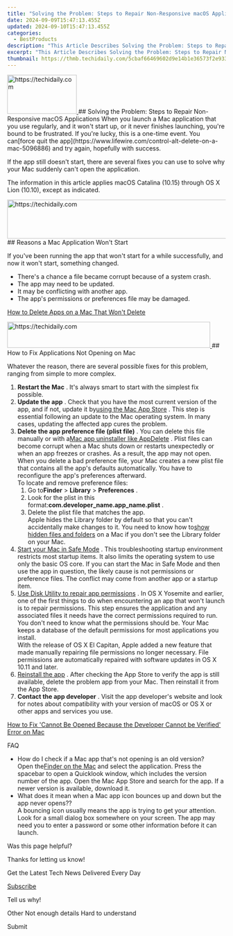 ```yaml
---
title: "Solving the Problem: Steps to Repair Non-Responsive macOS Applications"
date: 2024-09-09T15:47:13.455Z
updated: 2024-09-10T15:47:13.455Z
categories:
  - BestProducts
description: "This Article Describes Solving the Problem: Steps to Repair Non-Responsive macOS Applications"
excerpt: "This Article Describes Solving the Problem: Steps to Repair Non-Responsive macOS Applications"
thumbnail: https://thmb.techidaily.com/5cbaf66469602d9e14b1e36573f2e9339160b8c34b23ecf9268274ee16a01385.jpg
---
```


<!-- affiliate ads begin -->
<a href="https://aligracehair.sjv.io/c/5597632/2115928/19272" target="_top" id="2115928">
  <img src="//a.impactradius-go.com/display-ad/19272-2115928" border="0" alt="https://techidaily.com" width="160" height="90"/>
</a>
<img height="0" width="0" src="https://aligracehair.sjv.io/i/5597632/2115928/19272" style="position:absolute;visibility:hidden;" border="0" />
<!-- affiliate ads end -->
## Solving the Problem: Steps to Repair Non-Responsive macOS Applications
 When you launch a Mac application that you use regularly, and it won't start up, or it never finishes launching, you're bound to be frustrated. If you're lucky, this is a one-time event. You can[force quit the app](https://www.lifewire.com/control-alt-delete-on-a-mac-5096886) and try again, hopefully with success.

 If the app still doesn't start, there are several fixes you can use to solve why your Mac suddenly can't open the application.

 The information in this article applies macOS Catalina (10.15) through OS X Lion (10.10), except as indicated.

<!-- affiliate ads begin -->
<a href="https://unicoeye.pxf.io/c/5597632/2134493/18498" target="_top" id="2134493">
  <img src="//a.impactradius-go.com/display-ad/18498-2134493" border="0" alt="https://techidaily.com" width="728" height="90"/>
</a>
<img height="0" width="0" src="https://unicoeye.pxf.io/i/5597632/2134493/18498" style="position:absolute;visibility:hidden;" border="0" />
<!-- affiliate ads end -->
## Reasons a Mac Application Won't Start

 If you've been running the app that won't start for a while successfully, and now it won't start, something changed.

* There's a chance a file became corrupt because of a system crash.
* The app may need to be updated.
* It may be conflicting with another app.
* The app's permissions or preferences file may be damaged.

[How to Delete Apps on a Mac That Won't Delete](https://www.lifewire.com/delete-apps-on-mac-that-wont-delete-8599133)

<!-- affiliate ads begin -->
<a href="https://aligracehair.sjv.io/c/5597632/2115950/19272" target="_top" id="2115950">
  <img src="//a.impactradius-go.com/display-ad/19272-2115950" border="0" alt="https://techidaily.com" width="468" height="60"/>
</a>
<img height="0" width="0" src="https://aligracehair.sjv.io/i/5597632/2115950/19272" style="position:absolute;visibility:hidden;" border="0" />
<!-- affiliate ads end -->
## How to Fix Applications Not Opening on Mac

 Whatever the reason, there are several possible fixes for this problem, ranging from simple to more complex.

1. **Restart the Mac** . It's always smart to start with the simplest fix possible.
2. **Update the app** . Check that you have the most current version of the app, and if not, update it by[using the Mac App Store](https://www.lifewire.com/using-mac-app-store-4171845) . This step is essential following an update to the Mac operating system. In many cases, updating the affected app cures the problem.
3. **Delete the app preference file (plist file)** . You can delete this file manually or with a[Mac app uninstaller like AppDelete](https://www.lifewire.com/appdelete-4070840) . Plist files can become corrupt when a Mac shuts down or restarts unexpectedly or when an app freezes or crashes. As a result, the app may not open.  
 When you delete a bad preference file, your Mac creates a new plist file that contains all the app's defaults automatically. You have to reconfigure the app's preferences afterward.  
 To locate and remove preference files:  
   1. Go to**Finder** \> **Library** \> **Preferences** .  
   2. Look for the plist in this format:**com.developer\_name.app\_name.plist** .  
   3. Delete the plist file that matches the app.  
 Apple hides the Library folder by default so that you can't accidentally make changes to it. You need to know how to[show hidden files and folders](https://www.lifewire.com/display-hidden-files-in-os-x-153332) on a Mac if you don't see the Library folder on your Mac.
4. [Start your Mac in Safe Mode](https://www.lifewire.com/how-to-use-mac-safe-boot-option-2260843) . This troubleshooting startup environment restricts most startup items. It also limits the operating system to use only the basic OS core. If you can start the Mac in Safe Mode and then use the app in question, the likely cause is not permissions or preference files. The conflict may come from another app or a startup item.
5. [Use Disk Utility to repair app permissions](https://www.lifewire.com/using-disk-utility-repair-hard-drives-2260079) . In OS X Yosemite and earlier, one of the first things to do when encountering an app that won't launch is to repair permissions. This step ensures the application and any associated files it needs have the correct permissions required to run.  
 You don't need to know what the permissions should be. Your Mac keeps a database of the default permissions for most applications you install.  
 With the release of OS X El Capitan, Apple added a new feature that made manually repairing file permissions no longer necessary. File permissions are automatically repaired with software updates in OS X 10.11 and later.
6. [Reinstall the app](https://www.lifewire.com/how-to-re-download-apps-from-mac-app-store-2260818) . After checking the App Store to verify the app is still available, delete the problem app from your Mac. Then reinstall it from the App Store.
7. **Contact the app developer** . Visit the app developer's website and look for notes about compatibility with your version of macOS or OS X or other apps and services you use.

[How to Fix 'Cannot Be Opened Because the Developer Cannot be Verified' Error on Mac](https://www.lifewire.com/fix-developer-cannot-be-verified-error-5183898)

 FAQ

* How do I check if a Mac app that's not opening is an old version?  
 Open the[Finder on the Mac](https://www.lifewire.com/use-mac-finder-2260739) and select the application. Press the spacebar to open a Quicklook window, which includes the version number of the app. Open the Mac App Store and search for the app. If a newer version is available, download it.
* What does it mean when a Mac app icon bounces up and down but the app never opens??  
 A bouncing icon usually means the app is trying to get your attention. Look for a small dialog box somewhere on your screen. The app may need you to enter a password or some other information before it can launch.

Was this page helpful?

Thanks for letting us know!

 Get the Latest Tech News Delivered Every Day

[Subscribe](https://www.lifewire.com/#)

Tell us why!

 Other  Not enough details  Hard to understand

 Submit

<ins class="adsbygoogle"
     style="display:block"
     data-ad-format="autorelaxed"
     data-ad-client="ca-pub-7571918770474297"
     data-ad-slot="1223367746"></ins>



<ins class="adsbygoogle"
     style="display:block"
     data-ad-client="ca-pub-7571918770474297"
     data-ad-slot="8358498916"
     data-ad-format="auto"
     data-full-width-responsive="true"></ins>



